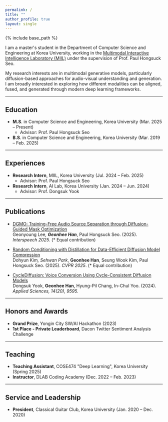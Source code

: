 ```yaml
---
permalink: /
title: ""
author_profile: true
layout: single
---
```


{% include base_path %}

I am a master's student in the Department of Computer Science and Engineering at Korea University, working in the [Multimodal Interactive Intelligence Laboratory (MIIL)](https://miil.korea.ac.kr/) under the supervision of Prof. Paul Hongsuck Seo.

My research interests are in multimodal generative models, particularly diffusion-based approaches for audio-visual understanding and generation. I am broadly interested in exploring how different modalities can be aligned, fused, and generated through modern deep learning frameworks.

<hr>

## Education

* <b>M.S</b>. in Computer Science and Engineering, Korea University (Mar. 2025 – Present)  
  * Advisor: Prof. Paul Hongsuck Seo  
* <b>B.S</b>. in Computer Science and Engineering, Korea University (Mar. 2019 – Feb. 2025)

<hr>

## Experiences

* <b>Research Intern</b>, MIIL, Korea University (Jul. 2024 – Feb. 2025)  
  * Advisor: Prof. Paul Hongsuck Seo  
* <b>Research Intern</b>, AI Lab, Korea University (Jan. 2024 – Jun. 2024)  
  * Advisor: Prof. Dongsuk Yook

<hr>

## Publications

* <a href="https://example.com/dgmo_paper" target="_blank">DGMO: Training-Free Audio Source Separation through Diffusion-Guided Mask Optimization</a>  
  Geonyoung Lee<sup>*</sup>, <b>Geonhee Han<sup>*</sup></b>, Paul Hongsuck Seo. (2025). <i>Interspeech 2025</i>. (* Equal contribution)

* <a href="https://dohyun-as.github.io/Random-Conditioning/" target="_blank">Random Conditioning with Distillation for Data-Efficient Diffusion Model Compression</a>  
  Dohyun Kim<sup>*</sup>, Sehwan Park<sup>*</sup>, <b>Geonhee Han</b>, Seung Wook Kim, Paul Hongsuck Seo. (2025). <i>CVPR 2025</i>. (* Equal contribution)

* <a href="https://ai.korea.ac.kr/demo-cyclediffusion-vc/" target="_blank">CycleDiffusion: Voice Conversion Using Cycle-Consistent Diffusion Models</a>  
  Dongsuk Yook, <b>Geonhee Han</b>, Hyung-Pil Chang, In-Chul Yoo. (2024). <i>Applied Sciences, 14(20), 9595.</i>

<hr>

## Honors and Awards

* <b>Grand Prize</b>, Yongin City SW/AI Hackathon (2023)  
* <b>1st Place - Private Leaderboard</b>, Dacon Twitter Sentiment Analysis Challenge

<hr>

## Teaching

* <b>Teaching Assistant</b>, COSE474 "Deep Learning", Korea University (Spring 2025)  
* <b>Instructor</b>, DLAB Coding Academy (Dec. 2022 – Feb. 2023)

<hr>

## Service and Leadership

* <b>President</b>, Classical Guitar Club, Korea University (Jan. 2020 – Dec. 2020)
